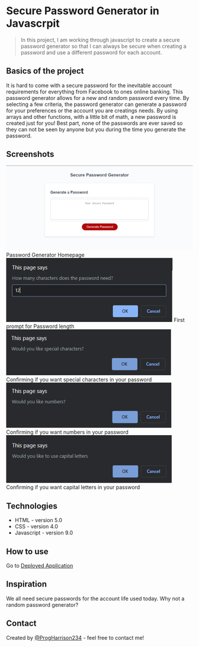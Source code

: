 # Secure Password Generator in Javascrpit
> In this project, I am working through javascript to create a secure password generator so that I can always be secure when creating a password and use a different password for each account. 

## Basics of the project
It is hard to come with a secure password for the inevitable account requirements for everything from Facebook to ones online banking. This password generator allows for a new and random password every time. By selecting a few criteria, the password generator can generate a password for your preferences or the account you are creatings needs. By using arrays and other functions, with a little bit of math, a new password is created just for you! Best part, none of the passwords are ever saved so they can not be seen by anyone but you during the time you generate the password. 

## Screenshots
![Password Generator Homepage](./Images/Password-Generator-Homepage.png)
Password Generator Homepage
![Password Character Length Prompt](./Images/PWD-Length-Criteria.png)
First prompt for Password length
![Special Charater Criteria](./Images/Special-Characters.png)
Confirming if you want special characters in your password
![Number Charater Criteria](./Images/Number-Character.png)
Confirming if you want numbers in your password
![Capital Charater Criteria](./Images/Capital-Letters.png)
Confirming if you want capital letters in your password

## Technologies
* HTML - version 5.0
* CSS - version 4.0
* Javascript - version 9.0

## How to use
Go to [Deployed Application](https://ProgHarrison234.github.io/javascript-password-generator)

## Inspiration
We all need secure passwords for the account life used today. Why not a random password generator? 

## Contact
Created by [@ProgHarrison234](https://www.github/ProgHarrison234) - feel free to contact me!